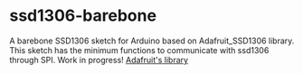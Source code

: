 # ssd1306-barebone
A barebone SSD1306 sketch for Arduino based on Adafruit_SSD1306 library.
This sketch has the minimum functions to communicate with ssd1306 through SPI.
Work in progress!
[Adafruit's library]( https://github.com/adafruit/Adafruit_SSD1306#adafruit_ssd1306-)

